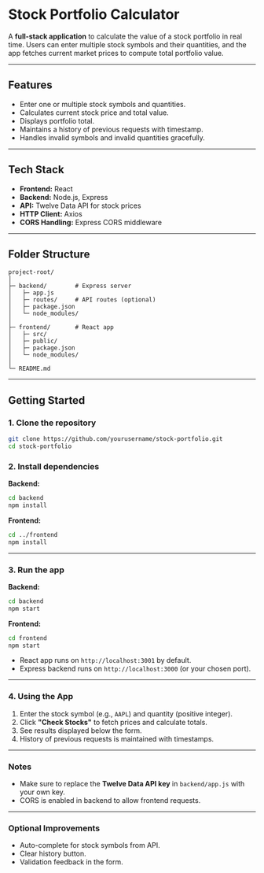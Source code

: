 # Stock Portfolio Calculator

A **full-stack application** to calculate the value of a stock portfolio in real time.
Users can enter multiple stock symbols and their quantities, and the app fetches current market prices to compute total portfolio value.

---

## Features

* Enter one or multiple stock symbols and quantities.
* Calculates current stock price and total value.
* Displays portfolio total.
* Maintains a history of previous requests with timestamp.
* Handles invalid symbols and invalid quantities gracefully.

---

## Tech Stack

* **Frontend:** React
* **Backend:** Node.js, Express
* **API:** Twelve Data API for stock prices
* **HTTP Client:** Axios
* **CORS Handling:** Express CORS middleware

---

## Folder Structure

```
project-root/
│
├─ backend/        # Express server
│   ├─ app.js
│   ├─ routes/     # API routes (optional)
│   ├─ package.json
│   └─ node_modules/
│
├─ frontend/       # React app
│   ├─ src/
│   ├─ public/
│   ├─ package.json
│   └─ node_modules/
│
└─ README.md
```

---

## Getting Started

### 1. Clone the repository

```bash
git clone https://github.com/yourusername/stock-portfolio.git
cd stock-portfolio
```

### 2. Install dependencies

**Backend:**

```bash
cd backend
npm install
```

**Frontend:**

```bash
cd ../frontend
npm install
```

---

### 3. Run the app

**Backend:**

```bash
cd backend
npm start
```

**Frontend:**

```bash
cd frontend
npm start
```

* React app runs on `http://localhost:3001` by default.
* Express backend runs on `http://localhost:3000` (or your chosen port).

---

### 4. Using the App

1. Enter the stock symbol (e.g., `AAPL`) and quantity (positive integer).
2. Click **"Check Stocks"** to fetch prices and calculate totals.
3. See results displayed below the form.
4. History of previous requests is maintained with timestamps.

---

### Notes
* Make sure to replace the **Twelve Data API key** in `backend/app.js` with your own key.
* CORS is enabled in backend to allow frontend requests.

---

### Optional Improvements

* Auto-complete for stock symbols from API.
* Clear history button.
* Validation feedback in the form.
